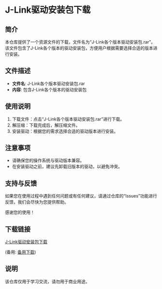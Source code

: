 # J-Link驱动安装包下载

## 简介
本仓库提供了一个资源文件的下载，文件名为“J-Link各个版本驱动安装包.rar”。该文件包含了J-Link各个版本的驱动安装包，方便用户根据需要选择合适的版本进行安装。

## 文件描述
- **文件名**: J-Link各个版本驱动安装包.rar
- **内容**: 包含J-Link各个版本的驱动安装包

## 使用说明
1. 下载文件：点击“J-Link各个版本驱动安装包.rar”进行下载。
2. 解压缩：下载完成后，解压缩文件。
3. 安装驱动：根据您的需求选择合适的驱动版本进行安装。

## 注意事项
- 请确保您的操作系统与驱动版本兼容。
- 在安装驱动之前，建议先卸载旧版本的驱动，以避免冲突。

## 支持与反馈
如果您在使用过程中遇到任何问题或有任何建议，请通过仓库的“Issues”功能进行反馈，我们会尽快为您提供帮助。

感谢您的使用！

## 下载链接
[J-Link驱动安装包下载](https://pan.quark.cn/s/67bce2c11222) 

(备用: [备用下载](https://pan.baidu.com/s/1TWV4-5xNth7tRr64RJgzww?pwd=1234))

## 说明

该仓库仅用于学习交流，请勿用于商业用途。
